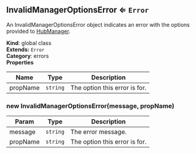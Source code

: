 <a name="InvalidManagerOptionsError"></a>

## InvalidManagerOptionsError ⇐ <code>Error</code>
An InvalidManagerOptionsError object indicates an error
with the options provided to [HubManager](HubManager.md#HubManager).

**Kind**: global class  
**Extends:** <code>Error</code>  
**Category**: errors  
**Properties**

| Name | Type | Description |
| --- | --- | --- |
| propName | <code>string</code> | The option this error is for. |

<a name="new_InvalidManagerOptionsError_new"></a>

### new InvalidManagerOptionsError(message, propName)

| Param | Type | Description |
| --- | --- | --- |
| message | <code>string</code> | The error message. |
| propName | <code>string</code> | The option this error is for. |

